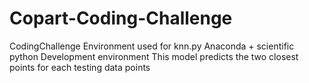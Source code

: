 # Copart-Coding-Challenge
CodingChallenge
Environment used for knn.py
Anaconda + scientific python Development environment
This model predicts the two closest points for each testing data points
